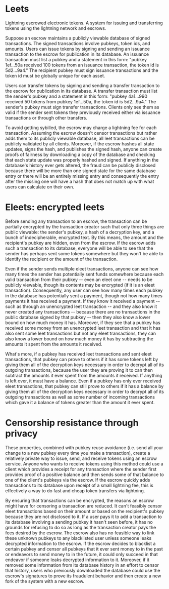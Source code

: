 # Leets

Lightning escrowed electronic tokens. A system for issuing and transferring tokens using the lightning network and escrows.

Suppose an escrow maintains a publicly viewable database of signed transactions. The signed transactions involve pubkeys, token ids, and amounts. Users can issue tokens by signing and sending an issuance transaction to the escrow for publication in its database. An issuance transaction must list a pubkey and a statement in this form: "pubkey 1ef...50a received 100 tokens from an issuance transaction, the token id is 5d2...9a4." The recipient pubkey must sign issuance transactions and the token id must be globally unique for each asset.

Users can transfer tokens by signing and sending a transfer transaction to the escrow for publication in its database. A transfer transaction must list the sender's pubkey and a statement in this form: "pubkey 4a1...990 received 50 tokens from pubkey 1ef...50a, the token id is 5d2...9a4." The sender's pubkey must sign transfer transactions. Clients only see them as valid if the sender sent tokens they previously received either via issuance transactions or through other transfers.

To avoid getting sybilled, the escrow may charge a lightning fee for each transaction. Assuming the escrow doesn't censor transactions but rather adds them to its publicly viewable database, all leet transactions can be publicly validated by all clients. Moreover, if the escrow hashes all state updates, signs the hash, and publishes the signed hash, anyone can create proofs of fairness by downloading a copy of the database and checking that each state update was properly hashed and signed. If anything in the database's history ever gets altered, the fraud can be publicly disclosed because there will be more than one signed state for the same database entry or there will be an entirely missing entry and consequently the entry after the missing one will have a hash that does not match up with what users can calculate on their own.

# Eleets: encrypted leets

Before sending any transaction to an escrow, the transaction can be partially encrypted by the transaction creator such that only three things are public viewable: the sender's pubkey, a hash of a decryption key, and a bunch of indecipherable, encrypted text. By this means, the amount and the recipient's pubkey are hidden, even from the escrow. If the escrow adds such a transaction to its database, everyone will be able to see that the sender has perhaps sent some tokens somewhere but they won't be able to identify the recipient or the amount of the transaction.

Even if the sender sends multiple eleet transactions, anyone can see how many times the sender has potentially sent funds somewhere because each valid transaction from their pubkey -- even an eleet one -- needs to be publicly viewable, though its contents may be encrypted (if it is an eleet transaction). Consequently, any user can see how many times each pubkey in the database has potentially sent a payment, though not how many times payments it has received a payment. If they know it received a payment -- such as through an unencrypted leet transaction -- and they also know it never created any transactions -- because there are no transactions in the public database signed by that pubkey -- then they also know a lower bound on how much money it has. Moreover, if they see that a pubkey has received some money from an unencrypted leet transaction and that it has also sent some leet transactions but not any eleet transactions, they can also know a lower bound on how much money it has by subtracting the amounts it spent from the amounts it received.

What's more, if a pubkey has received leet transactions and sent eleet transactions, that pubkey can prove to others if it has some tokens left by giving them all of the decryption keys necessary in order to decrypt all of its outgoing transactions, because the user they are proving it to can then subtract the amounts it ever spent from the amounts it received. If anything is left over, it must have a balance. Even if a pubkey has only ever received eleet transactions, that pubkey can still prove to others if it has a balance by giving them all of the decryption keys necessary in order to decrypt all of its outgoing transactions as well as some number of incoming transactions which gave it a balance of tokens greater than the amount it ever spent.

# Censorship resistance through privacy

These properties, combined with pubkey reuse avoidance (i.e. send all your change to a new pubkey every time you make a transaction), create a relatively private way to issue, send, and receive tokens using an escrow service. Anyone who wants to receive tokens using this method could use a client which provides a receipt for any transaction where the sender first provides proof of a positive balance and then sends some of that balance to one of the client's pubkeys via the escrow. If the escrow quickly adds transactions to its database upon receipt of a small lightning fee, this is effectively a way to do fast and cheap token transfers via lightning.

By ensuring that transactions can be encrypted, the reasons an escrow might have for censoring a transaction are reduced. It can't feasibly censor eleet transactions based on their amount or based on the recipient's pubkey because they are not disclosed to it. If a user pays it to add a transaction to its database involving a sending pubkey it hasn't seen before, it has no grounds for refusing to do so as long as the transaction creator pays the fees desired by the escrow. The escrow also has no feasible way to link these unknown pubkeys to any blacklisted user unless someone leaks decrypted information to the escrow. If the escrow decides to blacklist a certain pubkey and censor all pubkeys that it ever sent money to in the past or endeavors to send money to in the future, it could only succeed in that endeavor if someone leaks decrypted information to it. Moreover, if it removed some information from its database history in an effort to censor that history, users who previously downloaded the database could use the escrow's signatures to prove its fraudulent behavior and then create a new fork of the system with a new escrow.
